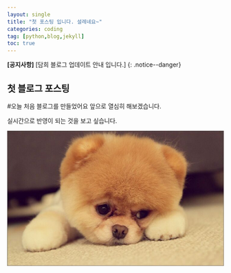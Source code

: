 ```yaml
---
layout: single
title: "첫 포스팅 입니다. 설레네요~"
categories: coding
tag: [python,blog,jekyll]
toc: true
---
```


**[공지사항]** [담희 블로그 업데이트 안내 입니다.]
{: .notice--danger}


## 첫 블로그 포스팅

#오늘 처음 블로그를 만들었어요
앞으로 열심히 해보겠습니다.



실시간으로 반영이 되는 것을 보고 싶습니다.



![다운로드](../images/2021-10-16-first/다운로드-16343890322491.jpg)

